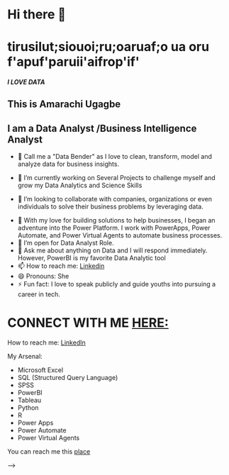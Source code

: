# Hi there 👋


#  tirusilut;siouoi;ru;oaruaf;o ua oru f'apuf'paruii'aifrop'if'




##### I LOVE DATA

## This is Amarachi Ugagbe

## I am a Data Analyst /Business Intelligence Analyst

- 🔭 Call me a "Data Bender" as I love to clean, transform, model and analyze data for business insights.
* 🔭 I’m currently working on Several Projects to challenge myself and grow my Data Analytics and Science Skills
+ 👯 I’m looking to collaborate with companies, organizations or even individuals to solve their business problems by leveraging data.
- 🤔 With my love for building solutions to help businesses, I began an adventure into the Power Platform. I work with PowerApps, Power Automate, and Power Virtual Agents to automate business processes.
- 🤔 I’m open for Data Analyst Role.
- 💬 Ask me about anything on Data and I will respond immediately. However, PowerBI is my favorite Data Analytic tool
- 📫 How to reach me: [Linkedin](https://www.linkedin.com/in/data-analyst-amarachi-nwoke-ugagbe/)
- 😄 Pronouns: She
- ⚡ Fun fact: I love to speak publicly and  guide youths into pursuing a career in tech.







# CONNECT WITH ME [HERE:](https://www.linkedin.com/in/data-analyst-amarachi-nwoke-ugagbe/)

How to reach me: [LinkedIn](https://www.linkedin.com/in/data-analyst-amarachi-nwoke-ugagbe/)







My Arsenal:

- Microsoft Excel
- SQL (Structured Query Language)
- SPSS
- PowerBI
- Tableau
- Python
- R
- Power Apps
- Power Automate
- Power Virtual Agents

You can reach me this [place](https://www.linkedin.com/in/data-analyst-amarachi-nwoke-ugagbe/)

-->
